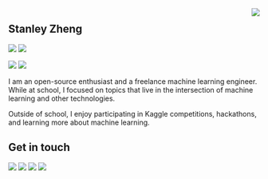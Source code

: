 <a href="#">
<img align="right" src="https://github-readme-stats.vercel.app/api?username=stanley-zheng&show_icons=true&hide_border=true&icon_color=586069&title_color=a0a9af">
</a>

## Stanley Zheng

![](https://img.shields.io/badge/-Python-333?style=flat-square&logo=Python&logoColor=fff)
![](https://img.shields.io/badge/-R-165caa?style=flat-square&logo=R&logoColor=fff)

![](https://img.shields.io/badge/-PyTorch-e34f26?style=flat-square&logo=PyTorch&logoColor=fff)
![](https://img.shields.io/badge/-TensorFlow-FF6F00?style=flat-square&logo=TensorFlow&logoColor=fff)

I am an open-source enthusiast and a freelance machine learning engineer. While at school, I focused on topics that live in the intersection of machine learning and other technologies.

Outside of school, I enjoy participating in Kaggle competitions, hackathons, and learning more about machine learning.

## Get in touch

[![](https://img.shields.io/badge/-Stanley_Zheng-D44638?style=flat-square&logo=Mail.RU&logoColor=white&labelColor=c14438)](mailto:stanleyjzheng@gmail.com)
[![](https://img.shields.io/badge/-LinkedIn-0E76A8?style=flat-square&logo=LinkedIn&logoColor=fff)](https://www.linkedin.com/in/stanley--zheng/)
[![](https://img.shields.io/badge/-Kaggle-20beff?style=flat-square&logo=Kaggle&logoColor=fff)](https://www.kaggle.com/stanleyjzheng)
[![](https://img.shields.io/badge/-Devpost-003e54?style=flat-square&logo=Devpost&logoColor=fff)](https://devpost.com/Stanley-Zheng)
